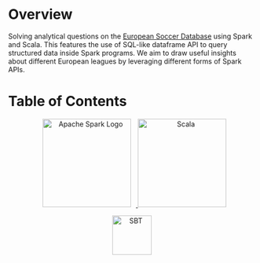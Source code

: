 # Overview
Solving analytical questions on the [European Soccer Database](https://www.kaggle.com/datasets/hugomathien/soccer) using Spark and Scala. This features the use of SQL-like dataframe API to query structured data inside Spark programs. We aim to draw useful insights about different European leagues by leveraging different forms of Spark APIs.

# Table of Contents

<p align="center">
	<a href="#">
		<img src="https://upload.wikimedia.org/wikipedia/commons/f/f3/Apache_Spark_logo.svg" alt="Apache Spark Logo" title="Apache Spark" width=180 hspace=10 />
	</a>
	<a href="#">
		<img src="https://upload.wikimedia.org/wikipedia/commons/3/39/Scala-full-color.svg" alt="Scala" title="Scala" width ="180" />
	</a>
</p>
<p align="center">
<a href="#">
		<img src="https://upload.wikimedia.org/wikipedia/commons/4/43/Sbt-logo.svg" alt="SBT" title="SBT" width =80 />
	</a>
</p>


